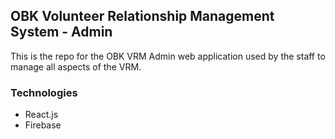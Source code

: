 ## OBK Volunteer Relationship Management System - Admin

This is the repo for the OBK VRM Admin web application used by the staff to manage all aspects of the VRM.

### Technologies

* React.js
* Firebase
